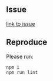 ## Issue

[link to issue](https://github.com/opentracing/opentracing-javascript/issues/128)

## Reproduce

Please run:

```
npm i
npm run lint
```

